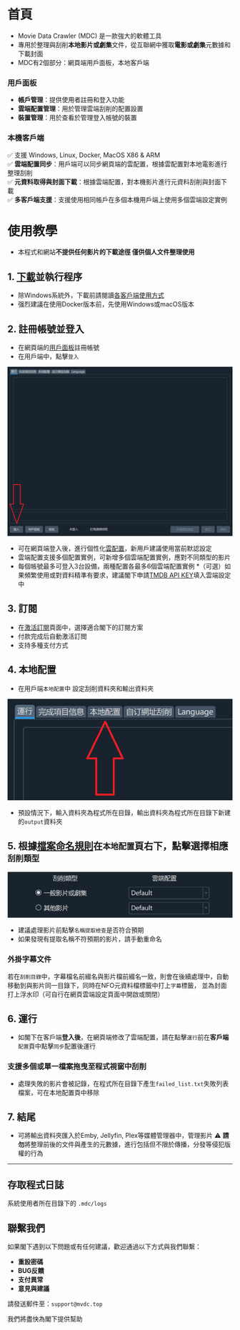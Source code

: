 # 首頁
* Movie Data Crawler (MDC) 是一款強大的軟體工具
* 專用於整理與刮削**本地影片或劇集**文件，從互聯網中獲取**電影或劇集**元數據和下載封面
* MDC有2個部分：網頁端用戶面板，本地客戶端
### 用戶面板
* **帳戶管理**：提供使用者註冊和登入功能
* **雲端配置管理**：用於管理雲端刮削的配置設置
* **裝置管理**：用於查看於管理登入帳號的裝置
### 本機客戶端
✅ 支援 Windows, Linux, Docker, MacOS X86 & ARM  
✅ **雲端配置同步**：用戶端可以同步網頁端的雲配置，根據雲配置對本地電影進行整理刮削  
✅ **元資料取得與封面下載**：根據雲端配置，對本機影片進行元資料刮削與封面下載  
✅ **多客戶端支援**：支援使用相同帳戶在多個本機用戶端上使用多個雲端設定實例  

# 使用教學

* 本程式和網站**不提供任何影片的下載途徑 僅供個人文件整理使用**

## 1. [下載](https://dl.mvdc.top)並執行程序
* 除Windows系統外，下載前請閱讀[各客戶端使用方式](/cht/clients.html)
* 强烈建議在使用Docker版本前，先使用Windows或macOS版本

## 2. 註冊帳號並登入
* 在網頁端的[用戶面板](https://user.mvdc.top)註冊帳號
* 在用戶端中，點擊`登入`

![](/images/readme1.png)

* 可在網頁端登入後，進行個性化[雲配置](https://user.mvdc.top/configuration/general)，新用戶建議使用當前默認設定
* 雲端配置支援多個配置實例，可新增多個雲端配置實例，應對不同類型的影片
* 每個帳號最多可登入3台設備，兩種配置各最多6個雲端配置實例
*（可選）如果頻繁使用或對資料精準有要求，建議閣下申請[TMDB API KEY](/cht/configuration.html#tmdb-api-key)填入雲端設定中

## 3. 訂閱
* 在[激活訂閱](https://user.mvdc.top/activation)頁面中，選擇適合閣下的訂閱方案
* 付款完成后自動激活訂閲
* 支持多種支付方式

## 4. 本地配置
* 在用戶端`本地配置`中 設定刮削資料夾和輸出資料夾

![](/images/readme2.png)

* 預設情況下，輸入資料夾為程式所在目錄，輸出資料夾為程式所在目錄下新建的`output`資料夾

## 5. 根據[檔案命名規則](/cht/naming.html)在`本地配置`頁右下，點擊選擇相應`刮削類型`

![](/images/scraping_type_cht.png)

* 建議處理影片前點擊`名稱提取檢查`是否符合預期
* 如果發現有提取名稱不符預期的影片，請手動重命名

### 外掛字幕文件
若在`刮削目錄`中，字幕檔名前綴名與影片檔前綴名一致，則會在後續處理中，自動移動到與影片同一目錄下，同時在NFO元資料檔標籤中打上`字幕`標籤， 並為封面打上浮水印（可自行在網頁雲端設定頁面中開啟或關閉）

## 6. 運行

* 如閣下在客戶端**登入後**，在網頁端修改了雲端配置，請在點擊`運行`前在**客戶端**`配置`頁中點擊`同步`配置後運行

### 支援多個或單一檔案拖曳至程式視窗中刮削

* 處理失敗的影片會被記錄，在程式所在目錄下產生`failed_list.txt`失敗列表檔案，可在本地配置頁中移除

## 7. 結尾
* 可將輸出資料夾匯入於Emby, Jellyfin, Plex等媒體管理器中，管理影片
  ⚠️ **請勿**將整理前後的文件與產生的元數據，進行包括但不限於傳播，分發等侵犯版權的行為

---


## 存取程式日誌
系統使用者所在目錄下的 `.mdc/logs`


## 聯繫我們

如果閣下遇到以下問題或有任何建議，歡迎通過以下方式與我們聯繫：

- **重設密碼**
- **BUG反饋**
- **支付異常**
- **意見與建議**

請發送郵件至：`support@mvdc.top`

我們將盡快為閣下提供幫助